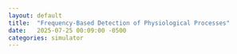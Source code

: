 ```yaml
---
layout: default
title:  "Frequency-Based Detection of Physiological Processes"
date:   2025-07-25 00:09:00 -0500
categories: simulator
---
```


